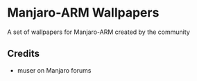 # Manjaro-ARM Wallpapers

 A set of wallpapers for Manjaro-ARM created by the community



## Credits

* muser on Manjaro forums